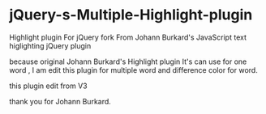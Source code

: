 # jQuery-s-Multiple-Highlight-plugin
Highlight plugin For jQuery fork From Johann Burkard's JavaScript text higlighting jQuery plugin 

because original Johann Burkard's Highlight plugin It's can use for one word , I am edit this plugin for multiple word and difference color for word.

this plugin edit from V3

thank you for Johann Burkard.
